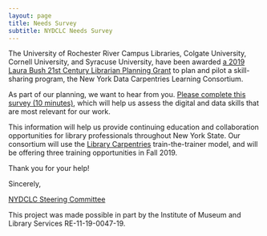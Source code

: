 ```yaml
---
layout: page
title: Needs Survey
subtitle: NYDCLC Needs Survey
---
```


The University of Rochester River Campus Libraries, Colgate University, Cornell University, and Syracuse University, have been awarded [a 2019 Laura Bush 21st Century Librarian Planning Grant](https://www.imls.gov/grants/awarded/re-11-19-0047-19) to plan and pilot a skill-sharing program, the New York Data Carpentries Learning Consortium. 

As part of our planning, we want to hear from you. [Please complete this survey (10 minutes)](https://colgate.co1.qualtrics.com/jfe/form/SV_bjijXlpshWL2TcN), which will help us assess the digital and data skills that are most relevant for our work.

This information will help us provide continuing education and collaboration opportunities for library professionals throughout New York State. Our consortium will use the [Library Carpentries](https://carpentries.org/) train-the-trainer model, and will be offering three training opportunities in Fall 2019. 

Thank you for your help!

Sincerely,

[NYDCLC Steering Committee](http://nydclc.github.io/members)


This project was made possible in part by the Institute of Museum and Library Services RE-11-19-0047-19.
